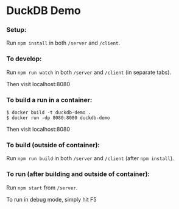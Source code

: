 # DuckDB Demo

### Setup:

Run `npm install` in both `/server` and `/client`.

### To develop:

Run `npm run watch` in both `/server` and `/client` (in separate tabs).

Then visit localhost:8080

### To build a run in a container:

```
$ docker build -t duckdb-demo .
$ docker run -dp 8080:8080 duckdb-demo
```

Then visit localhost:8080

### To build (outside of container):

Run `npm run build` in both `/server` and `/client` (after `npm install`).

### To run (after building and outside of container):

Run `npm start` from `/server`.

To run in debug mode, simply hit F5
